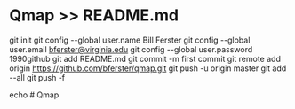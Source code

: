 # Qmap >> README.md
git init
git config --global user.name Bill Ferster
git config --global user.email bferster@virginia.edu
git config --global user.password 1990github
git add README.md
git commit -m first commit
git remote add origin https://github.com/bferster/qmap.git
git push -u origin master
git add --all
git push -f

echo # Qmap
